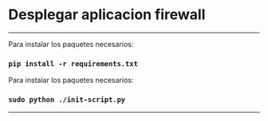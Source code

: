 # Desplegar aplicacion firewall

<hr/>

Para instalar los paquetes necesarios:
### `pip install -r requirements.txt`

Para instalar los paquetes necesarios:
### `sudo python ./init-script.py`

<hr/>

